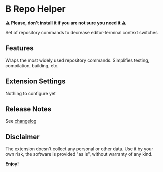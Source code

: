 # B Repo Helper

**⚠ Please, don't install it if you are not sure you need it ⚠**

Set of repository commands to decrease editor-terminal context switches

## Features

Wraps the most widely used repository commands. Simplifies testing, compilation, building, etc.

## Extension Settings

Nothing to configure yet

## Release Notes

See [changelog](CHANGELOG.md)

## Disclaimer

The extension doesn't collect any personal or other data. Use it by your own risk, the software is provided "as is", without warranty of any kind.

**Enjoy!**

